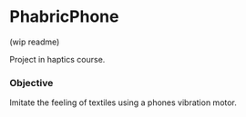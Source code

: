 # PhabricPhone

(wip readme)

Project in haptics course.

### Objective
Imitate the feeling of textiles using a phones vibration motor.